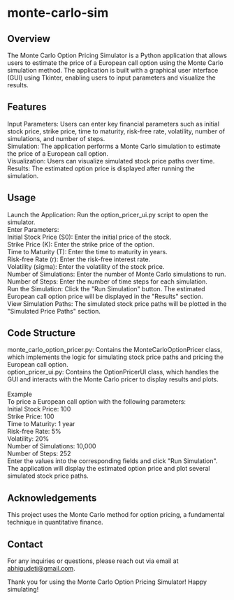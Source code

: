 # monte-carlo-sim
## Overview
The Monte Carlo Option Pricing Simulator is a Python application that allows users to estimate the price of a European call option using the Monte Carlo simulation method. The application is built with a graphical user interface (GUI) using Tkinter, enabling users to input parameters and visualize the results.

## Features
Input Parameters: Users can enter key financial parameters such as initial stock price, strike price, time to maturity, risk-free rate, volatility, number of simulations, and number of steps.
<br/>Simulation: The application performs a Monte Carlo simulation to estimate the price of a European call option.
<br/>Visualization: Users can visualize simulated stock price paths over time.
<br/>Results: The estimated option price is displayed after running the simulation.

## Usage
Launch the Application: Run the option_pricer_ui.py script to open the simulator.
<br/>Enter Parameters:
<br/>Initial Stock Price (S0): Enter the initial price of the stock.
<br/>Strike Price (K): Enter the strike price of the option.
<br/>Time to Maturity (T): Enter the time to maturity in years.
<br/>Risk-free Rate (r): Enter the risk-free interest rate.
<br/>Volatility (sigma): Enter the volatility of the stock price.
<br/>Number of Simulations: Enter the number of Monte Carlo simulations to run.
<br/>Number of Steps: Enter the number of time steps for each simulation.
<br/>Run the Simulation: Click the "Run Simulation" button. The estimated European call option price will be displayed in the "Results" section.
<br/>View Simulation Paths: The simulated stock price paths will be plotted in the "Simulated Price Paths" section.
## Code Structure
monte_carlo_option_pricer.py: Contains the MonteCarloOptionPricer class, which implements the logic for simulating stock price paths and pricing the European call option.
<br/>option_pricer_ui.py: Contains the OptionPricerUI class, which handles the GUI and interacts with the Monte Carlo pricer to display results and plots.
<br/><br/>Example
<br/>To price a European call option with the following parameters:
<br/>Initial Stock Price: 100
<br/>Strike Price: 100
<br/>Time to Maturity: 1 year
<br/>Risk-free Rate: 5%
<br/>Volatility: 20%
<br/>Number of Simulations: 10,000
<br/>Number of Steps: 252
<br/>Enter the values into the corresponding fields and click "Run Simulation". The application will display the estimated option price and plot several simulated stock price paths.

## Acknowledgements
This project uses the Monte Carlo method for option pricing, a fundamental technique in quantitative finance.

## Contact
For any inquiries or questions, please reach out via email at abhigudeti@gmail.com.

Thank you for using the Monte Carlo Option Pricing Simulator! Happy simulating!
